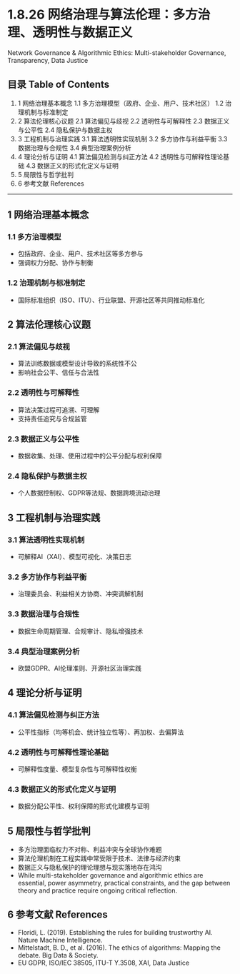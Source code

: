# 1.8.26 网络治理与算法伦理：多方治理、透明性与数据正义

Network Governance & Algorithmic Ethics: Multi-stakeholder Governance, Transparency, Data Justice

## 目录 Table of Contents

1. 1 网络治理基本概念
    1.1 多方治理模型（政府、企业、用户、技术社区）
    1.2 治理机制与标准制定
2. 2 算法伦理核心议题
    2.1 算法偏见与歧视
    2.2 透明性与可解释性
    2.3 数据正义与公平性
    2.4 隐私保护与数据主权
3. 3 工程机制与治理实践
    3.1 算法透明性实现机制
    3.2 多方协作与利益平衡
    3.3 数据治理与合规性
    3.4 典型治理案例分析
4. 4 理论分析与证明
    4.1 算法偏见检测与纠正方法
    4.2 透明性与可解释性理论基础
    4.3 数据正义的形式化定义与证明
5. 5 局限性与哲学批判
6. 6 参考文献 References

---

## 1 网络治理基本概念

### 1.1 多方治理模型

- 包括政府、企业、用户、技术社区等多方参与
- 强调权力分配、协作与制衡

### 1.2 治理机制与标准制定

- 国际标准组织（ISO、ITU）、行业联盟、开源社区等共同推动标准化

## 2 算法伦理核心议题

### 2.1 算法偏见与歧视

- 算法训练数据或模型设计导致的系统性不公
- 影响社会公平、信任与合法性

### 2.2 透明性与可解释性

- 算法决策过程可追溯、可理解
- 支持责任追究与合规监管

### 2.3 数据正义与公平性

- 数据收集、处理、使用过程中的公平分配与权利保障

### 2.4 隐私保护与数据主权

- 个人数据控制权、GDPR等法规、数据跨境流动治理

## 3 工程机制与治理实践

### 3.1 算法透明性实现机制

- 可解释AI（XAI）、模型可视化、决策日志

### 3.2 多方协作与利益平衡

- 治理委员会、利益相关方协商、冲突调解机制

### 3.3 数据治理与合规性

- 数据生命周期管理、合规审计、隐私增强技术

### 3.4 典型治理案例分析

- 欧盟GDPR、AI伦理准则、开源社区治理实践

## 4 理论分析与证明

### 4.1 算法偏见检测与纠正方法

- 公平性指标（均等机会、统计独立性等）、再加权、去偏算法

### 4.2 透明性与可解释性理论基础

- 可解释性度量、模型复杂性与可解释性权衡

### 4.3 数据正义的形式化定义与证明

- 数据分配公平性、权利保障的形式化建模与证明

## 5 局限性与哲学批判

- 多方治理面临权力不对称、利益冲突与全球协作难题
- 算法伦理机制在工程实践中常受限于技术、法律与经济约束
- 数据正义与隐私保护的理论理想与现实落地存在鸿沟
- While multi-stakeholder governance and algorithmic ethics are essential, power asymmetry, practical constraints, and the gap between theory and practice require ongoing critical reflection.

## 6 参考文献 References

- Floridi, L. (2019). Establishing the rules for building trustworthy AI. Nature Machine Intelligence.
- Mittelstadt, B. D., et al. (2016). The ethics of algorithms: Mapping the debate. Big Data & Society.
- EU GDPR, ISO/IEC 38505, ITU-T Y.3508, XAI, Data Justice
